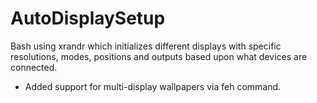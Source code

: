 # AutoDisplaySetup
Bash using xrandr which initializes different displays with specific resolutions, modes, positions and outputs based upon what devices are connected. 

- Added support for multi-display wallpapers via feh command. 
